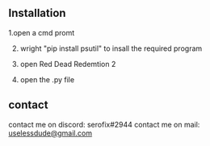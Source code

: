 ## Installation
1.open a cmd promt

2. wright "pip install psutil" to insall the required program

3. open Red Dead Redemtion 2

4. open the .py file

## contact

contact me on discord: serofix#2944
contact me on mail: uselessdude@gmail.com
